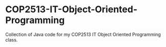 # COP2513-IT-Object-Oriented-Programming

Collection of Java code for my COP2513 IT Object Oriented Programming class.
